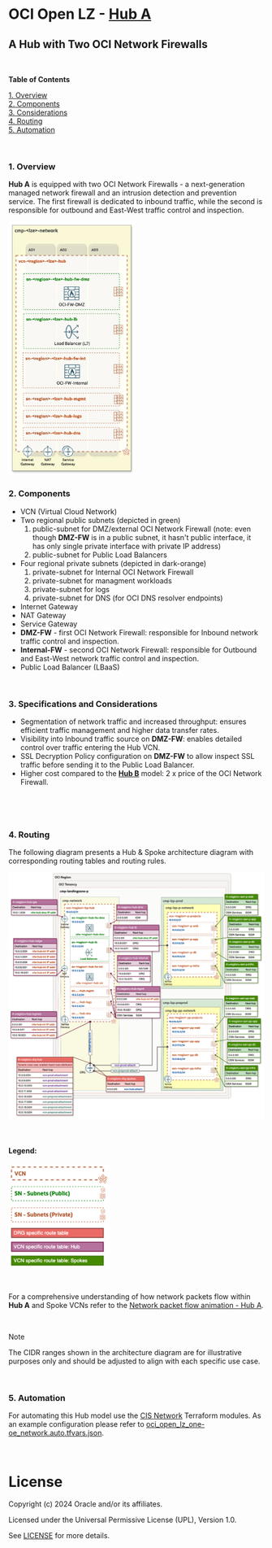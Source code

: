 # OCI Open LZ - [Hub A](#)
## A Hub with Two OCI Network Firewalls

&nbsp; 

**Table of Contents**

[1. Overview](#1-overview)</br>
[2. Components](#2-components)</br>
[3. Considerations](#3-considerations)</br>
[4. Routing](#4-routing)</br>
[5. Automation](#5-automation)</br>

&nbsp;

### 1. Overview
**Hub A** is equipped with two OCI Network Firewalls - a next-generation managed network firewall and an intrusion detection and prevention service. 
The first firewall is dedicated to inbound traffic, while the second is responsible for outbound and East-West traffic control and inspection.


<img src="images/hub_a_design.png" width="250" height="value">

### 2. Components
- VCN (Virtual Cloud Network)
- Two regional public subnets (depicted in green)
    1. public-subnet for DMZ/external OCI Network Firewall (note: even though **DMZ-FW** is in a public subnet, it hasn't public interface, it has only single private interface with private IP address)
    2. public-subnet for Public Load Balancers
- Four regional private subnets (depicted in dark-orange)
    1. private-subnet for Internal OCI Network Firewall
    2. private-subnet for managment workloads
    3. private-subnet for logs
    4. private-subnet for DNS (for OCI DNS resolver endpoints)
- Internet Gateway
- NAT Gateway
- Service Gateway
- **DMZ-FW** - first OCI Network Firewall: responsible for Inbound network traffic control and inspection.
- **Internal-FW** - second OCI Network Firewall: responsible for Outbound and East-West network traffic control and inspection.
- Public Load Balancer (LBaaS)

&nbsp;

### 3. Specifications and Considerations
- Segmentation of network traffic and increased throughput: ensures efficient traffic management and higher data transfer rates.
- Visibility into Inbound traffic source on **DMZ-FW**: enables detailed control over traffic entering the Hub VCN.
- SSL Decryption Policy configuration on **DMZ-FW** to allow inspect SSL traffic before sending it to the Public Load Balancer.
- Higher cost compared to the **[Hub B](/addons/oci-hub-models/hub_b/readme.md)** model: 2 x price of the OCI Network Firewall.
<br>

&nbsp;

### 4. Routing

The following diagram presents a Hub & Spoke architecture diagram with corresponding routing tables and routing rules.

<img src="images/hub_a_routing.png" width="900" height="value">

&nbsp;

#### Legend:

<img src="images/oci_hub_models_legend.png" width="200" height="value">

&nbsp;

For a comprehensive understanding of how network packets flow within **Hub A** and Spoke VCNs refer to the [Network packet flow animation - Hub A](/addons/oci-hub-models/hub_a/hub-a-packet_flow.md).

&nbsp;

> [!NOTE]
> The CIDR ranges shown in the architecture diagram are for illustrative purposes only and should be adjusted to align with each specific use case.

&nbsp;

### 5. Automation

For automating this Hub model use the [CIS Network](https://github.com/oracle-quickstart/terraform-oci-cis-landing-zone-networking) Terraform modules. As an example configuration please refer to [oci_open_lz_one-oe_network.auto.tfvars.json](/one-oe/runtime/one-click/oci_open_lz_one-oe_network.auto.tfvars.json).





&nbsp; 

# License

Copyright (c) 2024 Oracle and/or its affiliates.

Licensed under the Universal Permissive License (UPL), Version 1.0.

See [LICENSE](LICENSE) for more details.
